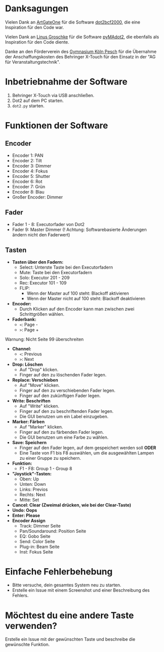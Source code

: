 # Danksagungen

Vielen Dank an [ArtGateOne](https://github.com/ArtGateOne) für die Software [dot2bcf2000](https://github.com/ArtGateOne/dot2bcf2000), die eine Inspiration für den Code war.

Vielen Dank an [Linus Groschke](https://github.com/linusgke) für die Software [pyMAdot2](https://github.com/linusgke/pyMAdot2), die ebenfalls als Inspiration für den Code diente.

Danke an den Förderverein des [Gymnasium Köln Pesch](https://gymnasium-koeln-pesch.de/) für die Übernahme der Anschaffungskosten des Behringer X-Touch für den Einsatz in der "AG für Veranstaltungstechnik".

# Inbetriebnahme der Software

1. Behringer X-Touch via USB anschließen.
2. Dot2 auf dem PC starten.
3. `dot2.py` starten.

# Funktionen der Software

## Encoder

- Encoder 1: PAN
- Encoder 2: Tilt
- Encoder 3: Dimmer
- Encoder 4: Fokus
- Encoder 5: Shutter
- Encoder 6: Rot
- Encoder 7: Grün
- Encoder 8: Blau
- Großer Encoder: Dimmer

## Fader

- Fader 1 - 8: Executorfader von Dot2
- Fader 9: Master Dimmer (! Achtung: Softwarebasierte Änderungen ändern nicht den Faderwert)

## Tasten

- **Tasten über den Fadern:**
  - Select: Unterste Taste bei den Executorfadern
  - Mute: Taste bei den Executorfadern
  - Solo: Executor 201 - 209
  - Rec: Executor 101 - 109
  - FLIP:
    - Wenn der Master auf 100 steht: Blackoff aktivieren
    - Wenn der Master nicht auf 100 steht: Blackoff deaktivieren
- **Encoder:**
  - Durch Klicken auf den Encoder kann man zwischen zwei Schrittgrößen wählen.
- **Faderbank:**
  - `<`: Page -
  - `>`: Page +

Warnung: Nicht Seite 99 überschreiten
- **Channel:**
  - `<`: Previous
  - `>`: Next
- **Drop: Löschen**
  - Auf "Drop" klicken.
  - Finger auf den zu löschenden Fader legen.
- **Replace: Verschieben**
  - Auf "Move" klicken.
  - Finger auf den zu verschiebenden Fader legen.
  - Finger auf den zukünftigen Fader legen.
- **Write: Beschriften**
  - Auf "Write" klicken.
  - Finger auf den zu beschriftenden Fader legen.
  - Die GUI benutzen um ein Label einzugeben.
- **Marker: Färben**
  - Auf "Marker" klicken.
  - Finger auf den zu färbenden Fader legen.
  - Die GUI benutzen um eine Farbe zu wählen.
- **Save: Speichern**
  - Finger auf den Fader legen, auf dem gespeichert werden soll **ODER**
  - Eine Taste von F1 bis F8 auswählen, um die ausgewählten Lampen zu einer Gruppe zu speichern.
- **Funktion:**
  - F1 - F8: Group 1 - Group 8
- **"Joystick"-Tasten:**
  - Oben: Up
  - Unten: Down
  - Links: Previos
  - Rechts: Next
  - Mitte: Set
- **Cancel: Clear (Zweimal drücken, wie bei der Clear-Taste)**
- **Undo: Oops**
- **Enter: Please**
- **Encoder Assign**
  - Track: Dimmer Seite
  - Pan/Soundaround: Position Seite
  - EQ: Gobo Seite
  - Send: Color Seite
  - Plug-in: Beam Seite
  - Inst: Fokus Seite

# Einfache Fehlerbehebung

- Bitte versuche, dein gesamtes System neu zu starten.
- Erstelle ein Issue mit einem Screenshot und einer Beschreibung des Fehlers.

# Möchtest du eine andere Taste verwenden?

Erstelle ein Issue mit der gewünschten Taste und beschreibe die gewünschte Funktion.
